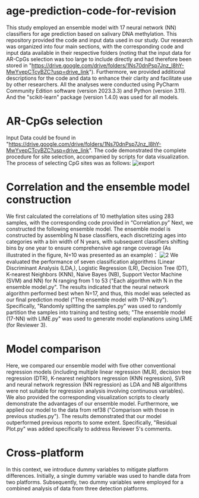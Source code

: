 # age-prediction-code-for-revision
This study employed an ensemble model with 17 neural network (NN) classifiers for age prediction based on salivary DNA methylation. This repository provided the code and input data used in our study. Our research was organized into four main sections, with the corresponding code and input data available in their respective folders (noting that the input data for AR-CpGs selection was too large to include directly and had therefore been stored in "https://drive.google.com/drive/folders/1Ns70dnPsp7Jnz_I8hY-MwYvepCTcyBZC?usp=drive_link"). Furthermore, we provided additional descriptions for the code and data to enhance their clarity and facilitate use by other researchers.
All the analyses were conducted using PyCharm Community Edition software (version 2023.3.3) and Python (version 3.11). And the "scikit-learn" package (version 1.4.0) was used for all models.
# AR-CpGs selection
Input Data could be found in "https://drive.google.com/drive/folders/1Ns70dnPsp7Jnz_I8hY-MwYvepCTcyBZC?usp=drive_link".
The code demonstrated the complete procedure for site selection, accompanied by scripts for data visualization.
The process of selecting CpG sites was as follows:
![export](https://github.com/user-attachments/assets/7a2dfbde-5ab0-4250-995e-ad76c3d2bc5f)
# Correlation and the ensemble model construction
We first calculated the correlations of 10 methylation sites using 283 samples, with the corresponding code provided in “Correlation.py”
Next, we constructed the following ensemble model. The ensemble model is constructed by assembling N base classifiers, each discretizing ages into categories with a bin width of N years, with subsequent classifiers shifting bins by one year to ensure comprehensive age range coverage (As illustrated in the figure, N=10 was presented as an example)：
![2](https://github.com/user-attachments/assets/760e5449-e999-4757-8580-e942a9620506)
We evaluated the performance of seven classification algorithms (Linear Discriminant Analysis (LDA,), Logistic Regression (LR), Decision Tree (DT), K-nearest Neighbors (KNN), Naive Bayes (NB), Support Vector Machine (SVM) and NN) for N ranging from 1 to 53 ("Each algorithm with N in the ensemble model.py". The results indicated that the neural network algorithm performed best when N=17, and thus, this model was selected as our final prediction model ("The ensemble model with 17-NN.py").
Specifically, "Randomly splitting the samples.py" was used to randomly partition the samples into training and testing sets; "The ensemble model (17-NN) with LIME.py" was used to generate model explanations using LIME (for Reviewer 3).
# Model comparison
Here, we compared our ensemble model with five other conventional regression models (including multiple linear regression (MLR), decision tree regression (DTR), K-nearest neighbors regression (KNN regression), SVR and neural network regression (NN regression) as LDA and NB algorithms were not suitable for regression analysis involving continuous variables). We also provided the corresponding visualization scripts to clearly demonstrate the advantages of our ensemble model.
Furthermore, we applied our model to the data from ref38 ("Comparison with those in previous studies.py"). The results demonstrated that our model outperformed previous reports to some extent.
Specifically, "Residual Plot.py" was added specifically to address Reviewer 5's comments.
# Cross-platform
In this context, we introduce dummy variables to mitigate platform differences. Initially, a single dummy variable was used to handle data from two platforms. Subsequently, two dummy variables were employed for a combined analysis of data from three detection platforms.
